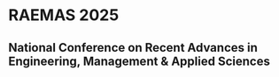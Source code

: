 # RAEMAS 2025

## National Conference on Recent Advances in Engineering, Management & Applied Sciences